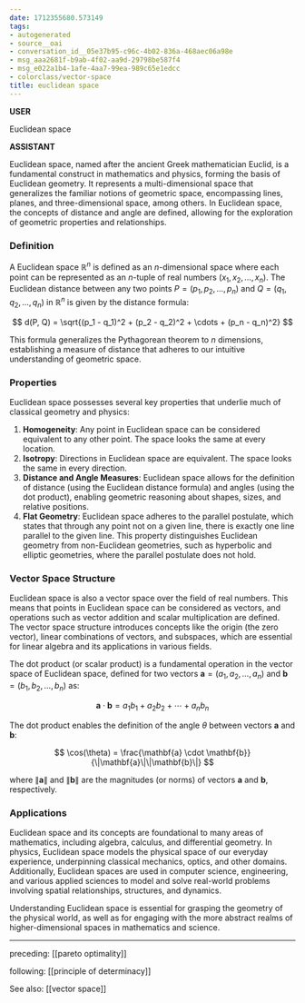 ```yaml
---
date: 1712355680.573149
tags:
- autogenerated
- source__oai
- conversation_id__05e37b95-c96c-4b02-836a-468aec06a98e
- msg_aaa2681f-b9ab-4f02-aa9d-29798be587f4
- msg_e022a1b4-1afe-4aa7-99ea-989c65e1edcc
- colorclass/vector-space
title: euclidean space
---
```


**USER**

Euclidean space


**ASSISTANT**

Euclidean space, named after the ancient Greek mathematician Euclid, is a fundamental construct in mathematics and physics, forming the basis of Euclidean geometry. It represents a multi-dimensional space that generalizes the familiar notions of geometric space, encompassing lines, planes, and three-dimensional space, among others. In Euclidean space, the concepts of distance and angle are defined, allowing for the exploration of geometric properties and relationships.

### Definition

A Euclidean space $\mathbb{R}^n$ is defined as an $n$-dimensional space where each point can be represented as an $n$-tuple of real numbers $(x_1, x_2, \ldots, x_n)$. The Euclidean distance between any two points $P = (p_1, p_2, \ldots, p_n)$ and $Q = (q_1, q_2, \ldots, q_n)$ in $\mathbb{R}^n$ is given by the distance formula:

$$
d(P, Q) = \sqrt{(p_1 - q_1)^2 + (p_2 - q_2)^2 + \cdots + (p_n - q_n)^2}
$$

This formula generalizes the Pythagorean theorem to $n$ dimensions, establishing a measure of distance that adheres to our intuitive understanding of geometric space.

### Properties

Euclidean space possesses several key properties that underlie much of classical geometry and physics:

1. **Homogeneity**: Any point in Euclidean space can be considered equivalent to any other point. The space looks the same at every location.
2. **Isotropy**: Directions in Euclidean space are equivalent. The space looks the same in every direction.
3. **Distance and Angle Measures**: Euclidean space allows for the definition of distance (using the Euclidean distance formula) and angles (using the dot product), enabling geometric reasoning about shapes, sizes, and relative positions.
4. **Flat Geometry**: Euclidean space adheres to the parallel postulate, which states that through any point not on a given line, there is exactly one line parallel to the given line. This property distinguishes Euclidean geometry from non-Euclidean geometries, such as hyperbolic and elliptic geometries, where the parallel postulate does not hold.

### Vector Space Structure

Euclidean space is also a vector space over the field of real numbers. This means that points in Euclidean space can be considered as vectors, and operations such as vector addition and scalar multiplication are defined. The vector space structure introduces concepts like the origin (the zero vector), linear combinations of vectors, and subspaces, which are essential for linear algebra and its applications in various fields.

The dot product (or scalar product) is a fundamental operation in the vector space of Euclidean space, defined for two vectors $\mathbf{a} = (a_1, a_2, \ldots, a_n)$ and $\mathbf{b} = (b_1, b_2, \ldots, b_n)$ as:

$$
\mathbf{a} \cdot \mathbf{b} = a_1b_1 + a_2b_2 + \cdots + a_nb_n
$$

The dot product enables the definition of the angle $\theta$ between vectors $\mathbf{a}$ and $\mathbf{b}$:

$$
\cos(\theta) = \frac{\mathbf{a} \cdot \mathbf{b}}{\|\mathbf{a}\|\|\mathbf{b}\|}
$$

where $\|\mathbf{a}\|$ and $\|\mathbf{b}\|$ are the magnitudes (or norms) of vectors $\mathbf{a}$ and $\mathbf{b}$, respectively.

### Applications

Euclidean space and its concepts are foundational to many areas of mathematics, including algebra, calculus, and differential geometry. In physics, Euclidean space models the physical space of our everyday experience, underpinning classical mechanics, optics, and other domains. Additionally, Euclidean spaces are used in computer science, engineering, and various applied sciences to model and solve real-world problems involving spatial relationships, structures, and dynamics. 

Understanding Euclidean space is essential for grasping the geometry of the physical world, as well as for engaging with the more abstract realms of higher-dimensional spaces in mathematics and science.


---

preceding: [[pareto optimality]]  


following: [[principle of determinacy]]

See also: [[vector space]]